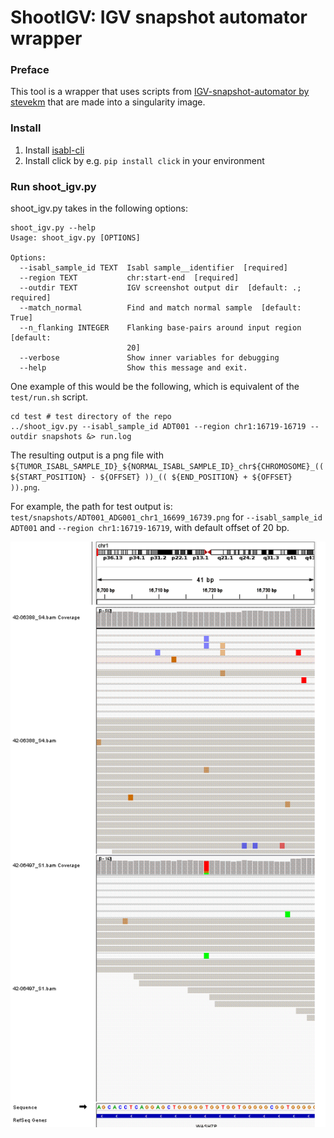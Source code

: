 # ShootIGV: IGV snapshot automator wrapper

### Preface

This tool is a wrapper that uses scripts from [IGV-snapshot-automator by stevekm](https://github.com/stevekm/IGV-snapshot-automator) that are made into a singularity image.

### Install

1. Install [isabl-cli](https://github.com/shahcompbio/isabl_cli)
2. Install click by e.g. `pip install click` in your environment

### Run shoot_igv.py

shoot_igv.py takes in the following options:

```
shoot_igv.py --help
Usage: shoot_igv.py [OPTIONS]

Options:
  --isabl_sample_id TEXT  Isabl sample__identifier  [required]
  --region TEXT           chr:start-end  [required]
  --outdir TEXT           IGV screenshot output dir  [default: .; required]
  --match_normal          Find and match normal sample  [default: True]
  --n_flanking INTEGER    Flanking base-pairs around input region  [default:
                          20]
  --verbose               Show inner variables for debugging
  --help                  Show this message and exit.
```

One example of this would be the following, which is equivalent of the `test/run.sh` script.
```
cd test # test directory of the repo
../shoot_igv.py --isabl_sample_id ADT001 --region chr1:16719-16719 --outdir snapshots &> run.log
```

The resulting output is a png file with `${TUMOR_ISABL_SAMPLE_ID}_${NORMAL_ISABL_SAMPLE_ID}_chr${CHROMOSOME}_(( ${START_POSITION} - ${OFFSET} ))_(( ${END_POSITION} + ${OFFSET} )).png`.

For example, the path for test output is: `test/snapshots/ADT001_ADG001_chr1_16699_16739.png` for `--isabl_sample_id ADT001` and `--region chr1:16719-16719`, with default offset of 20 bp.

![test/snapshots/ADT001_ADG001_chr1_16699_16739.png](test/snapshots/ADT001_ADG001_chr1_16699_16739.png)
